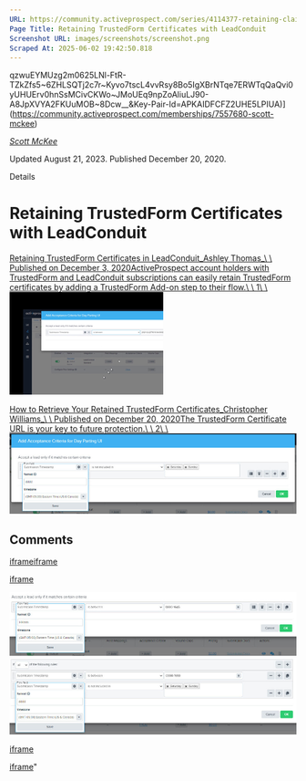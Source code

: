 ```yaml
---
URL: https://community.activeprospect.com/series/4114377-retaining-claiming-trustedform-certificates-with-leadconduit
Page Title: Retaining TrustedForm Certificates with LeadConduit
Screenshot URL: images/screenshots/screenshot.png
Scraped At: 2025-06-02 19:42:50.818
---
```

qzwuEYMUzg2m0625LNl-FtR-TZkZfs5~6ZHLSQTj2c7r~Kyvo7tscL4vvRsy8Bo5IgXBrNTqe7ERWTqQaQvi0yUHUErv0hnSsMCivCKWo~JMoUEq9npZoAliuLJ90-A8JpXVYA2FKUuMOB~8Dcw__&Key-Pair-Id=APKAIDFCFZ2UHE5LPIUA)](https://community.activeprospect.com/memberships/7557680-scott-mckee)

[_Scott McKee_](https://community.activeprospect.com/memberships/7557680-scott-mckee)

Updated August 21, 2023. Published December 20, 2020.

Details

# Retaining TrustedForm Certificates with LeadConduit

[Retaining TrustedForm Certificates in LeadConduit_Ashley Thomas_\\
\\
Published on December 3, 2020ActiveProspect account holders with TrustedForm and LeadConduit subscriptions can easily retain TrustedForm certificates by adding a TrustedForm Add-on step to their flow.\\
\\
1\\
\\
![](images/image-1.png)](https://community.activeprospect.com/series/4114377/posts/4100506-retaining-trustedform-certificates-in-leadconduit)

[How to Retrieve Your Retained TrustedForm Certificates_Christopher Williams_\\
\\
Published on December 20, 2020The TrustedForm Certificate URL is your key to future protection.\\
\\
2\\
\\
![](images/image-2.png)](https://community.activeprospect.com/series/4114377/posts/4114383-how-to-retrieve-your-retained-trustedform-certificates)

## Comments

[iframe](https://td.doubleclick.net/td/rul/1064715784?random=1748893364894&cv=11&fst=1748893364894&fmt=3&bg=ffffff&guid=ON&async=1&gtm=45be55t0v890149784z86705227za200zb6705227&gcd=13l3l3l3l1l1&dma=0&tag_exp=101509157~103116026~103200004~103233427~103351866~103351868~104559073~104559075&u_w=1280&u_h=720&url=https%3A%2F%2Fcommunity.activeprospect.com%2Fseries%2F4114377-retaining-claiming-trustedform-certificates-with-leadconduit&_ng=1&hn=www.googleadservices.com&frm=0&npa=0&pscdl=noapi&auid=1229105211.1748893364&uaa=x86&uab=64&uafvl=Chromium%3B131.0.6778.33%7CNot_A%2520Brand%3B24.0.0.0&uamb=0&uam=&uap=Windows&uapv=10.0&uaw=0&fledge=1&data=event%3Dgtag.config)[iframe](https://td.doubleclick.net/td/rul/1064715784?random=1748893364945&cv=11&fst=1748893364945&fmt=3&bg=ffffff&guid=ON&async=1&gtm=45be55t0v890149784z86705227za200zb6705227&gcd=13l3l3l3l1l1&dma=0&tag_exp=101509157~103116026~103200004~103233427~103351866~103351868~104559073~104559075&u_w=1280&u_h=720&url=https%3A%2F%2Fcommunity.activeprospect.com%2Fseries%2F4114377-retaining-claiming-trustedform-certificates-with-leadconduit&_ng=1&hn=www.googleadservices.com&frm=0&npa=0&pscdl=noapi&auid=1229105211.1748893364&uaa=x86&uab=64&uafvl=Chromium%3B131.0.6778.33%7CNot_A%2520Brand%3B24.0.0.0&uamb=0&uam=&uap=Windows&uapv=10.0&uaw=0&fledge=1&_tu=Cg)

[iframe](https://activeprospect.chilipiper.com/concierge-router/hubspot-inbound-router?trigger=ThirdPartyForm&timezone=UTC&sourceUrl=https%3A%2F%2Fcommunity.activeprospect.com%2Fseries%2F4114377-retaining-claiming-trustedform-certificates-with-leadconduit)

![](images/image-3.png)![](images/image-4.png)

[iframe](javascript:false)

[iframe](https://td.doubleclick.net/td/rul/1064715784?random=1748893366753&cv=11&fst=1748893366753&fmt=3&bg=ffffff&guid=ON&async=1&gtm=45be55t0v890149784za200zb6705227&gcd=13l3l3l3l1l1&dma=0&tag_exp=101509157~103116026~103200004~103233427~103351866~103351868~104559073~104559075&u_w=1280&u_h=720&url=https%3A%2F%2Fcommunity.activeprospect.com%2Fseries%2F4114377-retaining-claiming-trustedform-certificates-with-leadconduit&_ng=1&hn=www.googleadservices.com&frm=0&did=dZTQ1Zm&gdid=dZTQ1Zm&npa=0&pscdl=noapi&auid=1229105211.1748893364&uaa=x86&uab=64&uafvl=Chromium%3B131.0.6778.33%7CNot_A%2520Brand%3B24.0.0.0&uamb=0&uam=&uap=Windows&uapv=10.0&uaw=0&fledge=1&data=event%3Dgtag.config)"
